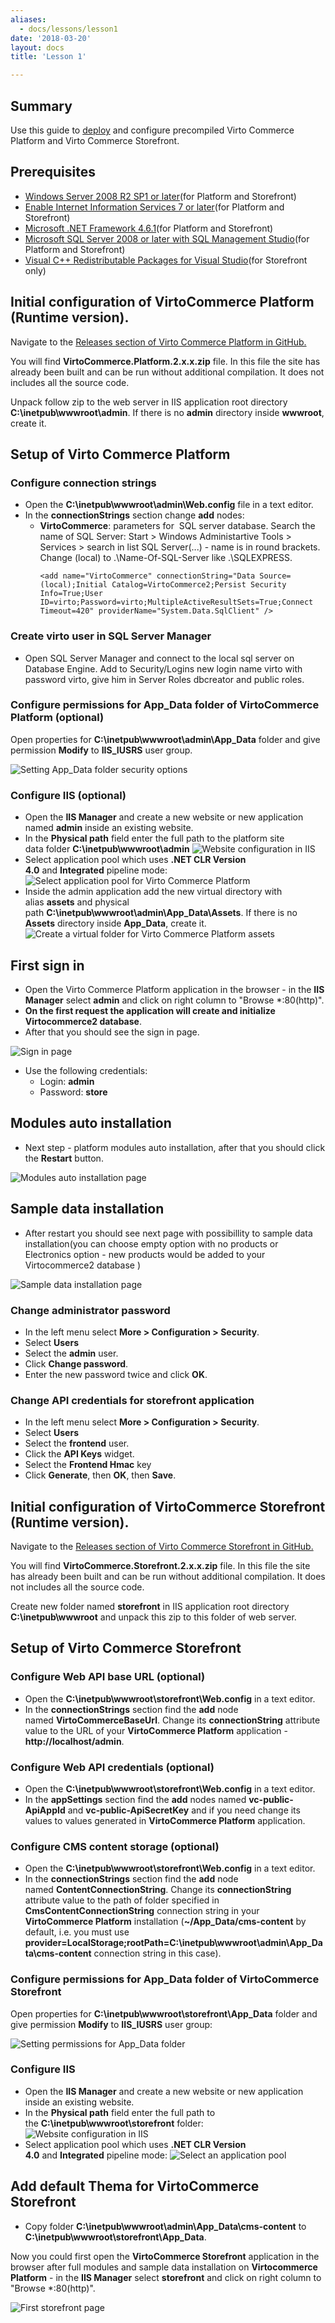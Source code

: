 ```yaml
---
aliases:
  - docs/lessons/lesson1
date: '2018-03-20'
layout: docs
title: 'Lesson 1'

---
```

## Summary

Use this guide to <a class="crosslink" href="https://virtocommerce.com/ecommerce-hosting" target="_blank">deploy</a> and configure precompiled Virto Commerce Platform and Virto Commerce Storefront.

## Prerequisites

* <a href="https://www.microsoft.com/en-us/download/details.aspx?id=5842" target="_blank">Windows Server 2008 R2 SP1 or later</a>(for Platform and Storefront)
* <a href="https://helpdeskgeek.com/windows-7/turn-on-microsoft-internet-information-services-in-windows-7/" target="_blank">Enable Internet Information Services 7 or later</a>(for Platform and Storefront)
* <a href="https://www.microsoft.com/en-us/download/details.aspx?id=49981" target="_blank">Microsoft .NET Framework 4.6.1</a>(for Platform and Storefront)
* <a href="https://www.microsoft.com/en-us/sql-server/sql-server-downloads" target="_blank">Microsoft SQL Server 2008 or later with SQL Management Studio</a>(for Platform and Storefront)
* <a href="https://go.microsoft.com/fwlink/?LinkId=746572" target="_blank">Visual C++ Redistributable Packages for Visual Studio</a>(for Storefront only)

## Initial configuration of VirtoCommerce Platform (Runtime version).

Navigate to the <a href="https://github.com/VirtoCommerce/vc-platform/releases" rel="nofollow">Releases section of Virto Commerce Platform in GitHub.</a>

You will find **VirtoCommerce.Platform.2.x.x.zip** file. In this file the site has already been built and can be run without additional compilation. It does not includes all the source code.

Unpack follow zip to the web server in IIS application root directory **C:\inetpub\wwwroot\admin**. If there is no **admin** directory inside **wwwroot**, create it.

## Setup of Virto Commerce Platform

### Configure connection strings

* Open the **C:\inetpub\wwwroot\admin\Web.config** file in a text editor.
* In the **connectionStrings** section change **add** nodes:
  * **VirtoCommerce**: parameters for  SQL server database. Search the name of SQL Server: Start > Windows Administartive Tools > Services > search in list SQL Server(...) - name is in round brackets. Change (local) to .\Name-Of-SQL-Server like .\SQLEXPRESS. 
    ```
    <add name="VirtoCommerce" connectionString="Data Source=(local);Initial Catalog=VirtoCommerce2;Persist Security Info=True;User ID=virto;Password=virto;MultipleActiveResultSets=True;Connect Timeout=420" providerName="System.Data.SqlClient" />
    ```

### Create virto user in SQL Server Manager

* Open SQL Server Manager and connect to the local sql server on Database Engine. Add to Security/Logins new login name virto with password virto, give him in Server Roles dbcreator and public roles.

### Configure permissions for App_Data folder of VirtoCommerce Platform (optional)

Open properties for **C:\inetpub\wwwroot\admin\App_Data** folder and give permission **Modify** to **IIS_IUSRS** user group.

![Setting App_Data folder security options](../../../pages/assets/images/docs/image2015-3-18_16-44-47.png "Setting App_Data folder security options")

### Configure IIS (optional)

* Open the **IIS Manager** and create a new website or new application named **admin** inside an existing website.
* In the **Physical path** field enter the full path to the platform site data folder **C:\inetpub\wwwroot\admin**
![Website configuration in IIS](../../../pages/assets/images/docs/add-admin-application-binaries.png "Website configuration in IIS")
* Select application pool which uses **.NET CLR Version 4.0** and **Integrated** pipeline mode:
![Select application pool for Virto Commerce Platform](../../../pages/assets/images/docs/image2015-3-19_9-39-32.png "Select application pool for Virto Commerce Platform")
* Inside the admin application add the new virtual directory with alias **assets** and physical path **C:\inetpub\wwwroot\admin\App_Data\Assets**. If there is no **Assets** directory inside **App_Data**, create it.
![Create a virtual folder for Virto Commerce Platform assets](../../../pages/assets/images/docs/create-platform-assets-virtual-folder-binaries.png "Create a virtual folder for Virto Commerce Platform assets")

## First sign in

* Open the Virto Commerce Platform application in the browser - in  the **IIS Manager** select **admin** and click on right column to "Browse *:80(http)".
* **On the first request the application will create and initialize Virtocommerce2 database**.
* After that you should see the sign in page.

![Sign in page](../../../pages/assets/images/docs/platform-first-sign-in-page.png "Sign in page")
* Use the following credentials:
  * Login: **admin**
  * Password: **store**

## Modules auto installation

* Next step - platform modules auto installation, after that you should click the **Restart** button.

![Modules auto installation page](../../../pages/assets/images/docs/modules-auto-installation-page.png "Modules auto installation page")

## Sample data installation

* After restart you should see next page with possibillity to sample data installation(you can choose empty option with no products or Electronics option - new products would be added to your Virtocommerce2 database )

![Sample data installation page](../../../pages/assets/images/docs/sample-data-installation-page.png "Sample data installation page")

### Change administrator password

* In the left menu select **More > Configuration > Security**.
* Select **Users**
* Select the **admin** user.
* Click **Change password**.
* Enter the new password twice and click **OK**.

### Change API credentials for storefront application

* In the left menu select **More > Configuration > Security**.
* Select **Users**
* Select the **frontend** user.
* Click the **API Keys** widget.
* Select the **Frontend Hmac** key
* Click **Generate**, then **OK**, then **Save**.

## Initial configuration of VirtoCommerce Storefront (Runtime version).

Navigate to the <a href="https://github.com/VirtoCommerce/vc-storefront/releases">Releases section of Virto Commerce Storefront in GitHub.</a>

You will find **VirtoCommerce.Storefront.2.x.x.zip** file. In this file the site has already been built and can be run without additional compilation. It does not includes all the source code.

Create new folder named **storefront** in IIS application root directory **C:\inetpub\wwwroot** and unpack this zip to this folder of web server.

## Setup of Virto Commerce Storefront

### Configure Web API base URL (optional)

* Open the **C:\inetpub\wwwroot\storefront\Web.config** in a text editor.
* In the **connectionStrings** section find the **add** node named **VirtoCommerceBaseUrl**. Change its **connectionString** attribute value to the URL of your **VirtoCommerce Platform** application - **http://localhost/admin**.

### Configure Web API credentials (optional)

* Open the **C:\inetpub\wwwroot\storefront\Web.config** in a text editor.
* In the **appSettings** section find the **add** nodes named **vc-public-ApiAppId** and **vc-public-ApiSecretKey** and if you need change its values to values generated in **VirtoCommerce Platform** application.

### Configure CMS content storage (optional)

* Open the **C:\inetpub\wwwroot\storefront\Web.config** in a text editor.
* In the **connectionStrings** section find the **add** node named **ContentConnectionString**. Change its **connectionString** attribute value to the path of folder specified in **CmsContentConnectionString** connection string in your **VirtoCommerce Platform** installation (**~/App_Data/cms-content** by default, i.e. you must use **provider=LocalStorage;rootPath=C:\inetpub\wwwroot\admin\App_Data\cms-content** connection string in this case).

### Configure permissions for App_Data folder of VirtoCommerce Storefront

Open properties for **C:\inetpub\wwwroot\storefront\App_Data** folder and give permission **Modify** to **IIS_IUSRS** user group:

![Setting permissions for App_Data folder](../../../pages/assets/images/docs/image2016-4-29_17-18-17.png "Setting permissions for App_Data folder")

### Configure IIS

* Open the **IIS Manager** and create a new website or new application inside an existing website.
* In the **Physical path** field enter the full path to the **C:\inetpub\wwwroot\storefront** folder:
![Website configuration in IIS](../../../pages/assets/images/docs/add-storefront-website.png "Website configuration in IIS")
* Select application pool which uses **.NET CLR Version 4.0** and **Integrated** pipeline mode:
![Select an application pool](../../../pages/assets/images/docs/image2016-4-29_17-20-13.png "Select an application pool")

## Add default Thema for **VirtoCommerce Storefront** 

* Copy folder **C:\inetpub\wwwroot\admin\App_Data\cms-content** to **C:\inetpub\wwwroot\storefront\App_Data**.

Now you could first open the **VirtoCommerce Storefront** application in the browser after full modules and sample data installation on **Virtocommerce Platform** - in  the **IIS Manager** select **storefront** and click on right column to "Browse *:80(http)".

![First storefront page](../../../pages/assets/images/docs/storefront.png "First storefront page")

